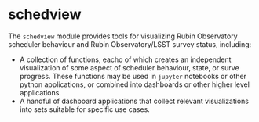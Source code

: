 # schedview
The `schedview` module provides tools for visualizing Rubin Observatory scheduler behaviour and Rubin Observatory/LSST survey status, including:

- A collection of functions, eacho of which creates an independent visualization of some aspect of scheduler behaviour, state, or surve progress. These functions may be used in `jupyter` notebooks or other python applications, or combined into dashboards or other higher level applications.
- A handful of dashboard applications that collect relevant visualizations into sets suitable for specific use cases.
